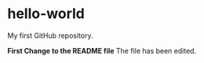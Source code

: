 # hello-world
My first GitHub repository.

**First Change to the README file**
The file has been edited.
